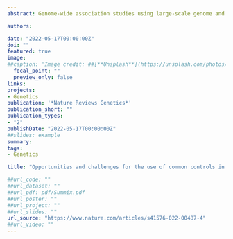 ```yaml
---
abstract: Genome-wide association studies using large-scale genome and exome sequencing data have become increasingly valuable in identifying associations between genetic variants and disease, transforming basic research and translational medicine. However, this progress has not been equally shared across all people and conditions, in part due to limited resources. Leveraging publicly available sequencing data as external common controls, rather than sequencing new controls for every study, can better allocate resources by augmenting control sample sizes or providing controls where none existed. However, common control studies must be carefully planned and executed as even small differences in sample ascertainment and processing can result in substantial bias. Here, we discuss challenges and opportunities for the robust use of common controls in high-throughput sequencing studies, including study design, quality control and statistical approaches. Thoughtful generation and use of large and valuable genetic sequencing data sets will enable investigation of a broader and more representative set of conditions, environments and genetic ancestries than otherwise possible.

authors:

date: "2022-05-17T00:00:00Z"
doi: ""
featured: true
image: 
##caption: 'Image credit: ##[**Unsplash**](https://unsplash.com/photos/jdD8gXaTZsc)'
  focal_point: ""
  preview_only: false
links:
projects: 
- Genetics
publication: '*Nature Reviews Genetics*'
publication_short: ""
publication_types:
- "2"
publishDate: "2022-05-17T00:00:00Z"
##slides: example
summary: 
tags:
- Genetics

title: "Opportunities and challenges for the use of common controls in sequencing studies"

##url_code: ""
##url_dataset: ""
##url_pdf: pdf/Summix.pdf
##url_poster: ""
##url_project: ""
##url_slides: ""
url_source: "https://www.nature.com/articles/s41576-022-00487-4"
##url_video: ""
---
```


